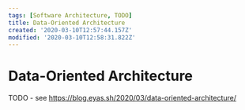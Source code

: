 ```yaml
---
tags: [Software Architecture, TODO]
title: Data-Oriented Architecture
created: '2020-03-10T12:57:44.157Z'
modified: '2020-03-10T12:58:31.822Z'
---
```


# Data-Oriented Architecture

TODO - see https://blog.eyas.sh/2020/03/data-oriented-architecture/
